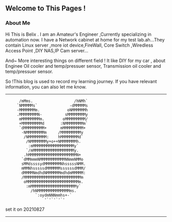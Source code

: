 ## Welcome to This Pages !

### About Me
Hi This is Belix .
I am an Amateur's Engineer ,Currently specializing in automation now.
I have a Network cabinet at home for my test lab.ah...They contain Linux server ,more iot device,FireWall, Core Switch ,Wiredless Access Point ,DIY NAS,IP Cam server...

And~ More interesting things on different field ! It like DIY for my car , about Enginee Oil cooler and temp/pressuer sensor, Transmission oil cooler and temp/pressuer sensor.

So !This blog is used to record my learning journey. If you have relevant information, you can also let me know.

- - -
          /mMms.                  /hNMh`          
         `NMMMMMs`              -dMMMMMs          
         -MMMMMMMm.            oNMMMMMMh          
         .MMMMMMMMN-          sMMMMMMMMy          
          mMMMMMMMMm.        oMMMMMMMMM/          
          +MMMMMMMMMd       :NMMMMMMMMm`          
          `dMMMMMMMMM+      mMMMMMMMMM+           
           -NMMMMMMMMm     /MMMMMMMMMy            
            /NMMMMMMMM:    hMMMMMMMMd`            
             /NMMMMMMMy+o++NMMMMMMMh.             
              :mMMMMMMMMMMMMMMMMMMy`              
             `/mMMMMMMMMMMMMMMMMMMy.              
            .hMMMMMMMMMMMMMMMMMMMMMN+             
           `dMMmmmNMMMMMMMMMMMNNmmNMMo            
           sMMdssssydMMMMMMMNhsssssNMM.           
           mMMNhsssssdMMMMMMssssssdMMM/           
           dMMMMNmdhdNMMMMMMmdhdmMMMMM:           
           /MMMMMMMMMMMMMMMMMMMMMMMMMm            
            oMMMMMMMMMMMMMMMMMMMMMMMm.            
             :mMMMMMMMMMMMMMMMMMMMMy`             
               /hNMMMMMMMMMMMMMMms.               
                 `:oydmNNNmmhs+-`                 
                     '`'`'`'`'                      
 
                                                        
set it on 20210827
- - - 
